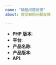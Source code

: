 ```yaml
---
name: "缺陷问题反馈"
about: 提交缺陷问题反馈

---
```


<!--
感谢提交问题反馈。

请提供尽量全面的信息协助问题定位修复。

PHP 版本: 使用 `php -v`
平台: UNIX 或 Windows
产品名称: 例如 `Ecs`
产品版本: 例如 `2014-05-26`
API: 例如 `ActivateRouterInterface`

如果可能，请提供一份最小问题复现代码。

-->

* **PHP 版本**:
* **平台**:
* **产品名称**:
* **产品版本**:
* **API**:

<!-- 请提供其他可能协助问题定位的信息 -->

